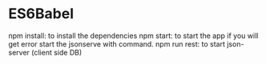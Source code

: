 # ES6Babel

npm install: to install the dependencies
npm start: to start the app
if you will get error start the jsonserve with command.
npm run rest: to start json-server (client side DB)
